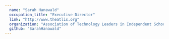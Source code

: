 ```yaml
---
  name: "Sarah Hanawald"
  occupation_title: "Executive Director"
  link: "http://www.theatlis.org"
  organization: "Association of Technology Leaders in Independent Schools"
  github: "SarahHanawald"
---
```

